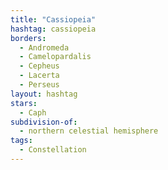 ```yaml
---
title: "Cassiopeia"
hashtag: cassiopeia
borders:
  - Andromeda
  - Camelopardalis
  - Cepheus
  - Lacerta
  - Perseus
layout: hashtag
stars:
  - Caph
subdivision-of:
  - northern celestial hemisphere
tags:
  - Constellation
---
```


